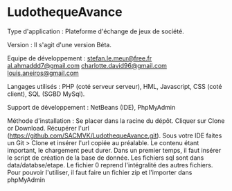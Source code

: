 # LudothequeAvance

Type d'application :
    Plateforme d'échange de jeux de société.

Version :
    Il s'agit d'une version Béta.

Equipe de développement :
    stefan.le.meur@free.fr
    al.ahmaddd7@gmail.com
    charlotte.david96@gmail.com
    louis.aneiros@gmail.com

Langages utilisés :
    PHP (coté serveur serveur),
    HML, Javascript, CSS (coté client),
    SQL (SGBD MySql).

Support de développement :
    NetBeans (IDE),
    PhpMyAdmin
    
Méthode d'installation :
    Se placer dans la racine du dépôt.
    Cliquer sur Clone or Download.
    Récupérer l'url (https://github.com/SACMVK/LudothequeAvance.git).
    Sous votre IDE faites un Git > Clone et insérer l'url copiée au préalable.
    Le contenu étant important, le chargement peut durer.
    Dans un premier temps, il faut insérer le script de création de la base de donnée.
    Les fichiers sql sont dans data/databse/etape.
    Le fichier 0 reprend l'intégralité des autres fichiers.
    Pour pouvoir l'utiliser, il faut faire un fichier zip et l'importer dans phpMyAdmin